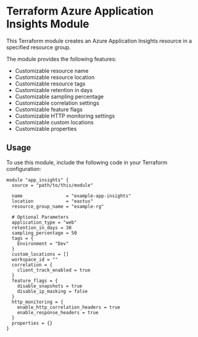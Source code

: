 # Terraform Azure Application Insights Module

This Terraform module creates an Azure Application Insights resource in a specified resource group.

The module provides the following features:

- Customizable resource name
- Customizable resource location
- Customizable resource tags
- Customizable retention in days
- Customizable sampling percentage
- Customizable correlation settings
- Customizable feature flags
- Customizable HTTP monitoring settings
- Customizable custom locations
- Customizable properties

## Usage

To use this module, include the following code in your Terraform configuration:

```hcl
module "app_insights" {
  source = "path/to/this/module"

  name                = "example-app-insights"
  location            = "eastus"
  resource_group_name = "example-rg"

  # Optional Parameters
  application_type = "web"
  retention_in_days = 30
  sampling_percentage = 50
  tags = {
    Environment = "Dev"
  }
  custom_locations = []
  workspace_id = ""
  correlation = {
    client_track_enabled = true
  }
  feature_flags = {
    disable_snapshots = true
    disable_ip_masking = false
  }
  http_monitoring = {
    enable_http_correlation_headers = true
    enable_response_headers = true
  }
  properties = {}
}
